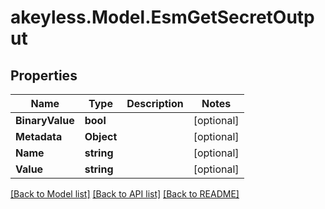# akeyless.Model.EsmGetSecretOutput

## Properties

Name | Type | Description | Notes
------------ | ------------- | ------------- | -------------
**BinaryValue** | **bool** |  | [optional] 
**Metadata** | **Object** |  | [optional] 
**Name** | **string** |  | [optional] 
**Value** | **string** |  | [optional] 

[[Back to Model list]](../README.md#documentation-for-models) [[Back to API list]](../README.md#documentation-for-api-endpoints) [[Back to README]](../README.md)

